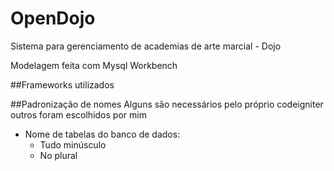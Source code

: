 # OpenDojo
Sistema para gerenciamento de academias de arte marcial - Dojo

Modelagem feita com Mysql Workbench

##Frameworks utilizados




##Padronização de nomes 
Alguns são necessários pelo próprio codeigniter outros foram escolhidos por mim

* Nome de tabelas do banco de dados: 
  * Tudo minúsculo
  * No plural

